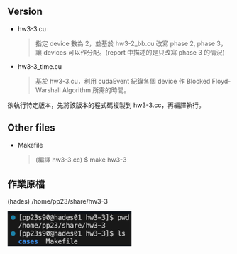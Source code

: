 ## Version
- hw3-3.cu
    > 指定 device 數為 2，並基於 hw3-2_bb.cu 改寫 phase 2, phase 3，讓 devices 可以作分配。(report 中描述的是只改寫 phase 3 的情況)
- hw3-3_time.cu
    > 基於 hw3-3.cu，利用 cudaEvent 紀錄各個 device 作 Blocked Floyd-Warshall Algorithm 所需的時間。

欲執行特定版本，先將該版本的程式碼複製到 hw3-3.cc，再編譯執行。
## Other files
- Makefile
    > (編譯 hw3-3.cc) $ make hw3-3
## 作業原檔
(hades) /home/pp23/share/hw3-3

![3-3 source](/assignments/hw3%20All-Pairs%20Shortest%20Path/images/3-3_source.png)